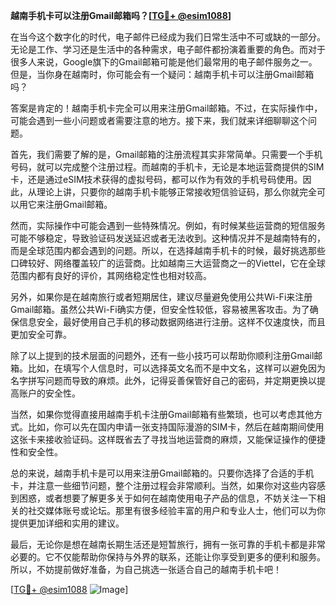 **越南手机卡可以注册Gmail邮箱吗？[[TG💪+ @esim1088](https://t.me/s/esim1088)]**

在当今这个数字化的时代，电子邮件已经成为我们日常生活中不可或缺的一部分。无论是工作、学习还是生活中的各种需求，电子邮件都扮演着重要的角色。而对于很多人来说，Google旗下的Gmail邮箱可能是他们最常用的电子邮件服务之一。但是，当你身在越南时，你可能会有一个疑问：越南手机卡可以注册Gmail邮箱吗？

答案是肯定的！越南手机卡完全可以用来注册Gmail邮箱。不过，在实际操作中，可能会遇到一些小问题或者需要注意的地方。接下来，我们就来详细聊聊这个问题。

首先，我们需要了解的是，Gmail邮箱的注册流程其实非常简单。只需要一个手机号码，就可以完成整个注册过程。而越南的手机卡，无论是本地运营商提供的SIM卡，还是通过eSIM技术获得的虚拟号码，都可以作为有效的手机号码使用。因此，从理论上讲，只要你的越南手机卡能够正常接收短信验证码，那么你就完全可以用它来注册Gmail邮箱。

然而，实际操作中可能会遇到一些特殊情况。例如，有时候某些运营商的短信服务可能不够稳定，导致验证码发送延迟或者无法收到。这种情况并不是越南特有的，而是全球范围内都会遇到的问题。所以，在选择越南手机卡的时候，最好挑选那些口碑较好、网络覆盖较广的运营商。比如越南三大运营商之一的Viettel，它在全球范围内都有良好的评价，其网络稳定性也相对较高。

另外，如果你是在越南旅行或者短期居住，建议尽量避免使用公共Wi-Fi来注册Gmail邮箱。虽然公共Wi-Fi确实方便，但安全性较低，容易被黑客攻击。为了确保信息安全，最好使用自己手机的移动数据网络进行注册。这样不仅速度快，而且更加安全可靠。

除了以上提到的技术层面的问题外，还有一些小技巧可以帮助你顺利注册Gmail邮箱。比如，在填写个人信息时，可以选择英文名而不是中文名，这样可以避免因为名字拼写问题而导致的麻烦。此外，记得妥善保管好自己的密码，并定期更换以提高账户的安全性。

当然，如果你觉得直接用越南手机卡注册Gmail邮箱有些繁琐，也可以考虑其他方式。比如，你可以先在国内申请一张支持国际漫游的SIM卡，然后在越南期间使用这张卡来接收验证码。这样既省去了寻找当地运营商的麻烦，又能保证操作的便捷性和安全性。

总的来说，越南手机卡是可以用来注册Gmail邮箱的。只要你选择了合适的手机卡，并注意一些细节问题，整个注册过程会非常顺利。当然，如果你对这些内容感到困惑，或者想要了解更多关于如何在越南使用电子产品的信息，不妨关注一下相关的社交媒体账号或论坛。那里有很多经验丰富的用户和专业人士，他们可以为你提供更加详细和实用的建议。

最后，无论你是想在越南长期生活还是短暂旅行，拥有一张可靠的手机卡都是非常必要的。它不仅能帮助你保持与外界的联系，还能让你享受到更多的便利和服务。所以，不妨提前做好准备，为自己挑选一张适合自己的越南手机卡吧！

[[TG💪+ @esim1088](https://t.me/s/esim1088) ![Image](https://i.postimg.cc/4NQfJmqS/Snipaste-2025-05-13-00-14-12.png)]